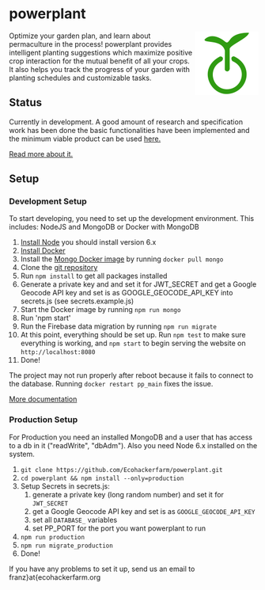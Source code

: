 # powerplant

<img style="float: right;" src="/dist/images/logo/logo_128.png">


Optimize your garden plan, and learn about permaculture in the process! powerplant provides intelligent planting suggestions which maximize positive crop interaction for the mutual benefit of all your crops. It also helps you track the progress of your garden with planting schedules and customizable tasks.

## Status

Currently in development. A good amount of research and specification work has been done the basic functionalities have been implemented and the minimum viable product can be used [here.](http://powerplant.ecohackerfarm.org/)

[Read more about it.](https://wiki.ecohackerfarm.org/powerplant:start)

## Setup

### Development Setup

To start developing, you need to set up the development environment. This includes:
NodeJS and MongoDB or Docker with MongoDB

1. [Install Node](https://nodejs.org/en/download/package-manager/) you should install version 6.x
2. [Install Docker](https://docs.docker.com/engine/installation)
3. Install the [Mongo Docker image](https://hub.docker.com/_/mongo/) by running `docker pull mongo`
4. Clone the [git repository](https://github.com/Ecohackerfarm/powerplant.git)
5. Run `npm install` to get all packages installed
6. Generate a private key and and set it for JWT_SECRET and get a Google Geocode API key and set is as GOOGLE_GEOCODE_API_KEY into secrets.js (see secrets.example.js)
7. Start the Docker image by running `npm run mongo`
8. Run 'npm start'
9. Run the Firebase data migration by running `npm run migrate`
10. At this point, everything should be set up. Run `npm test` to make
    sure everything is working, and `npm start` to begin serving the
    website on `http://localhost:8080`
11. Done!

The project may not run properly after reboot because it fails to 
connect to the database. Running `docker restart pp_main` fixes the
issue.

[More documentation](https://github.com/Ecohackerfarm/powerplant/tree/master/docs)

### Production Setup

For Production you need an installed MongoDB and a user that has access to a db in it ("readWrite", "dbAdm").
Also you need Node 6.x installed on the system.

1. `git clone https://github.com/Ecohackerfarm/powerplant.git`
2. `cd powerplant && npm install --only=production`
3. Setup Secrets in secrets.js:
	1. generate a private key (long random number) and set it for `JWT_SECRET`
	2. get a Google Geocode API key and set is as `GOOGLE_GEOCODE_API_KEY`
	3. set all `DATABASE_` variables
	4. set PP_PORT for the port you want powerplant to run
4. `npm run production`
5. `npm run migrate_production`
6. Done!

If you have any problems to set it up, send us an email to franz}at{ecohackerfarm.org
